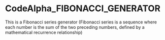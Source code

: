 # CodeAlpha_FIBONACCI_GENERATOR
This is a Fibonacci series generator (Fibonacci series is a sequence where each number is the sum of the two preceding numbers, defined by a mathematical recurrence relationship)
